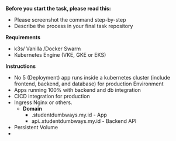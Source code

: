 **Before you start the task, please read this:**
- Please screenshot the command step-by-step
- Describe the process in your final task repository

**Requirements**
- k3s/ Vanilla /Docker Swarm
- Kubernetes Engine (VKE, GKE or EKS)

**Instructions**
- No 5 (Deployment) app runs inside a kubernetes cluster (include frontend, backend, and database) for production Environment
- Apps running 100% with backend and db integration
- CICD integration for production
- Ingress Nginx or others.
   - **Domain**   
     - <name>.studentdumbways.my.id - App
     - api.<name>.studentdumbways.my.id - Backend API
- Persistent Volume
- 

